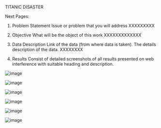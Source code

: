 TITANIC DISASTER

Next Pages:

1. Problem Statement
Issue or problem that you will address XXXXXXXXX

2. Objective
What will be the object of this work XXXXXXXXXXXXX

3. Data Description
Link of the data (from where data is taken). The details description of the data. XXXXXXXX

4. Results
Consist of detailed screenshots of all results presented on web interference with suitable heading and description.

![image](https://github.com/AhmadImran9209/Probability-and-Stats-Project/assets/101331803/5853558b-7e4f-44c9-8542-f4f159815902)

![image](https://github.com/AhmadImran9209/Probability-and-Stats-Project/assets/101331803/00a15c92-4026-41f0-b57b-46ba44f64011)

![image](https://github.com/AhmadImran9209/Probability-and-Stats-Project/assets/101331803/ef0360fd-d27a-4ed9-a0cc-05ee3e93deae)

![image](https://github.com/AhmadImran9209/Probability-and-Stats-Project/assets/101331803/cb4d123f-fdb7-4085-8de3-11473fddb3cf)

![image](https://github.com/AhmadImran9209/Probability-and-Stats-Project/assets/101331803/00eddb6c-ccf3-462f-949e-31982d3006ba)

![image](https://github.com/AhmadImran9209/Probability-and-Stats-Project/assets/101331803/426a17ed-45cc-468a-87e5-20f3e39f55c4)
